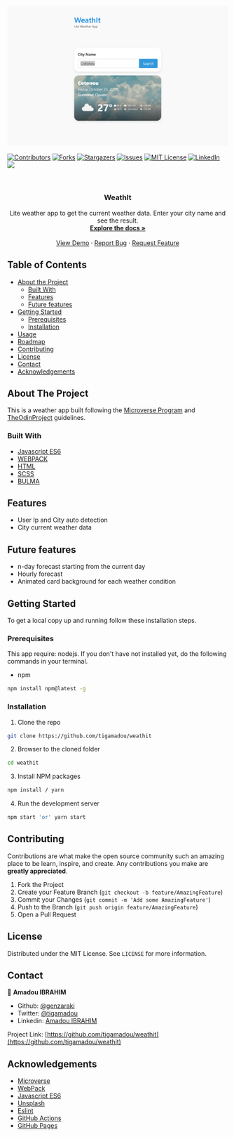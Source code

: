 ![screenshot](./src/assets/images/screenshot.png)

[![Contributors][contributors-shield]][contributors-url]
[![Forks][forks-shield]][forks-url]
[![Stargazers][stars-shield]][stars-url]
[![Issues][issues-shield]][issues-url]
[![MIT License][license-shield]][license-url]
[![LinkedIn][linkedin-shield]][linkedin-url]
![](https://github.com/tigamadou/weathit/workflows/Linters/badge.svg)


<!-- PROJECT LOGO -->
<br />
<p align="center">
  
  <h3 align="center">WeathIt</h3>

  <p align="center">
    Lite weather app to get the current weather data. Enter your city name and see the result.
    <br />
    <a href="#about-the-project"><strong>Explore the docs »</strong></a>
    <br />
    <br />
    <a href="https://rawcdn.githack.com/tigamadou/weathit/7db0160361adca358d63c3a1ab5ce12d7cce127a/dist/index.html" target="_blank" >View Demo</a>
    ·
    <a href="https://github.com/tigamadou/weathit/issues">Report Bug</a>
    ·
    <a href="https://github.com/tigamadou/weathit/issues">Request Feature</a>
  </p>
</p>



<!-- TABLE OF CONTENTS -->
## Table of Contents

* [About the Project](#about-the-project)
  * [Built With](#built-with)
  * [Features](#features)
  * [Future features](#future-features)
* [Getting Started](#getting-started)
  * [Prerequisites](#prerequisites)
  * [Installation](#installation)
* [Usage](#usage)
* [Roadmap](#roadmap)
* [Contributing](#contributing)
* [License](#license)
* [Contact](#contact)
* [Acknowledgements](#acknowledgements)



<!-- ABOUT THE PROJECT -->
## About The Project



This is a weather app built following the [Microverse Program](https://microverse.org)  and [TheOdinProject](https://www.theodinproject.com/courses/javascript/lessons/weather-app) guidelines.

### Built With
* [Javascript ES6]()
* [WEBPACK]()
* [HTML]()
* [SCSS]()
* [BULMA]()

## Features
* User Ip and City auto detection
* City current weather data


## Future features
- n-day forecast starting from the current day 
- Hourly forecast 
- Animated card background for each weather condition

<!-- GETTING STARTED -->
## Getting Started

To get a local copy up and running follow these installation steps.



### Prerequisites
This app require: nodejs. If you don't have not installed yet, do the following commands in your terminal.
* npm
```sh
npm install npm@latest -g
```

### Installation

1. Clone the repo

```sh
git clone https://github.com/tigamadou/weathit
```

2. Browser to the cloned folder
```sh
cd weathit
```

3. Install NPM packages
```sh
npm install / yarn 
```
4. Run the development server 
```sh
npm start 'or' yarn start
```




<!-- CONTRIBUTING -->
## Contributing

Contributions are what make the open source community such an amazing place to be learn, inspire, and create. Any contributions you make are **greatly appreciated**.

1. Fork the Project
2. Create your Feature Branch (`git checkout -b feature/AmazingFeature`)
3. Commit your Changes (`git commit -m 'Add some AmazingFeature'`)
4. Push to the Branch (`git push origin feature/AmazingFeature`)
5. Open a Pull Request



<!-- LICENSE -->
## License

Distributed under the MIT License. See `LICENSE` for more information.



<!-- CONTACT -->
## Contact
👤 **Amadou IBRAHIM**

- Github: [@genzaraki](https://github.com/tigamadou)
- Twitter: [@tigamadou](https://twitter.com/tigamadou)
- Linkedin: [Amadou IBRAHIM](https://www.linkedin.com/in/amadou-ibrahim/)

Project Link: [https://github.com/tigamadou/weathit](https://github.com/tigamadou/weathit)



<!-- ACKNOWLEDGEMENTS -->
## Acknowledgements
* [Microverse](https://microverse.org)
* [WebPack](https://getbootstrap.com)
* [Javascript ES6](https://github.com/facebook/react/)
* [Unsplash](https://unsplash.com/)
* [Eslint](https://eslint.org/)
* [GitHub Actions](https://github.com/features/actions)
* [GitHub Pages](https://www.heroku.com/)






<!-- MARKDOWN LINKS & IMAGES -->
<!-- https://www.markdownguide.org/basic-syntax/#reference-style-links -->
[contributors-shield]: https://img.shields.io/github/contributors/tigamadou/weathit.svg?style=flat-square
[contributors-url]: https://github.com/tigamadou/weathit/graphs/contributors
[forks-shield]: https://img.shields.io/github/forks/tigamadou/weathit.svg?style=flat-square
[forks-url]: https://github.com/tigamadou/weathit/network/members
[stars-shield]: https://img.shields.io/github/stars/tigamadou/weathit.svg?style=flat-square
[stars-url]: https://github.com/tigamadou/weathit/stargazers
[issues-shield]: https://img.shields.io/github/issues/tigamadou/weathit.svg?style=flat-square
[issues-url]: https://github.com/tigamadou/weathit/issues
[license-shield]: https://img.shields.io/github/license/tigamadou/weathit.svg?style=flat-square
[license-url]: https://github.com/tigamadou/weathit/blob/master/LICENSE.txt
[linkedin-shield]: https://img.shields.io/badge/-LinkedIn-black.svg?style=flat-square&logo=linkedin&colorB=555
[linkedin-url]: https://linkedin.com/in/amadou-ibrahim
[product-screenshot]: images/screenshot.png
